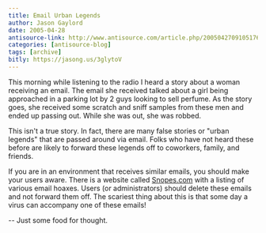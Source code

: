 ```yaml
---
title: Email Urban Legends
author: Jason Gaylord
date: 2005-04-28
antisource-link: http://www.antisource.com/article.php/20050427091051762
categories: [antisource-blog]
tags: [archive]
bitly: https://jasong.us/3glytoV
---
```


This morning while listening to the radio I heard a story about a woman receiving an email. The email she received talked about a girl being approached in a parking lot by 2 guys looking to sell perfume. As the story goes, she received some scratch and sniff samples from these men and ended up passing out. While she was out, she was robbed.  
  
This isn't a true story. In fact, there are many false stories or "urban legends" that are passed around via email. Folks who have not heard these before are likely to forward these legends off to coworkers, family, and friends.  
  
If you are in an environment that receives similar emails, you should make your users aware. There is a website called [Snopes.com](http://www.snopes.com/) with a listing of various email hoaxes. Users (or administrators) should delete these emails and not forward them off. The scariest thing about this is that some day a virus can accompany one of these emails!  
  
\-- Just some food for thought.